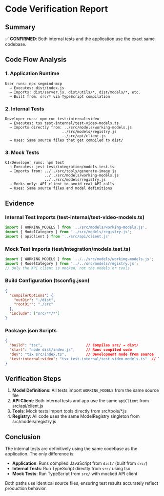 # Code Verification Report

## Summary
✅ **CONFIRMED**: Both internal tests and the application use the exact same codebase.

## Code Flow Analysis

### 1. Application Runtime
```
User runs: npx segmind-mcp
  → Executes: dist/index.js
  → Imports: dist/server.js, dist/utils/*, dist/models/*, etc.
  → Built from: src/* via TypeScript compilation
```

### 2. Internal Tests
```
Developer runs: npm run test:internal:video
  → Executes: tsx test-internal/test-video-models.ts
  → Imports directly from: ../src/models/working-models.js
                          ../src/models/registry.js
                          ../src/api/client.js
  → Uses: Same source files that get compiled to dist/
```

### 3. Mock Tests
```
CI/Developer runs: npm test
  → Executes: jest test/integration/models.test.ts
  → Imports from: ../../src/tools/generate-image.js
                  ../../src/models/working-models.js
                  ../../src/models/registry.js
  → Mocks only: API client to avoid real API calls
  → Uses: Same source files and model definitions
```

## Evidence

### Internal Test Imports (test-internal/test-video-models.ts)
```typescript
import { WORKING_MODELS } from '../src/models/working-models.js';
import { ModelCategory } from '../src/models/registry.js';
import { apiClient } from '../src/api/client.js';
```

### Mock Test Imports (test/integration/models.test.ts)
```typescript
import { WORKING_MODELS } from '../../src/models/working-models.js';
import { ModelCategory } from '../../src/models/registry.js';
// Only the API client is mocked, not the models or tools
```

### Build Configuration (tsconfig.json)
```json
{
  "compilerOptions": {
    "outDir": "./dist",
    "rootDir": "./src"
  },
  "include": ["src/**/*"]
}
```

### Package.json Scripts
```json
{
  "build": "tsc",                    // Compiles src/ → dist/
  "start": "node dist/index.js",     // Runs compiled code
  "dev": "tsx src/index.ts",         // Development mode from source
  "test:internal:video": "tsx test-internal/test-video-models.ts"  // Tests from source
}
```

## Verification Steps

1. **Model Definitions**: All tests import `WORKING_MODELS` from the same source file
2. **API Client**: Both internal tests and app use the same `apiClient` from src/api/client.js
3. **Tools**: Mock tests import tools directly from src/tools/*.js
4. **Registry**: All code uses the same ModelRegistry singleton from src/models/registry.js

## Conclusion

The internal tests are definitively using the same codebase as the application. The only difference is:
- **Application**: Runs compiled JavaScript from `dist/` (built from `src/`)
- **Internal Tests**: Run TypeScript directly from `src/` using tsx
- **Mock Tests**: Run TypeScript from `src/` with mocked API client

Both paths use identical source files, ensuring test results accurately reflect production behavior.